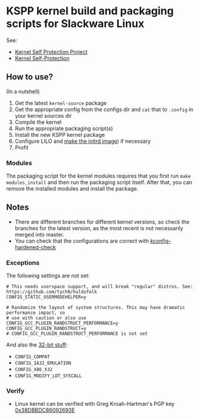 KSPP kernel build and packaging scripts for Slackware Linux
===========================================================

See:

* [Kernel Self Protection Project](https://kernsec.org/wiki/index.php/Kernel_Self_Protection_Project)
* [Kernel Self-Protection](https://www.kernel.org/doc/html/latest/security/self-protection.html)

How to use?
-----------

(In a nutshell)

1. Get the latest `kernel-source` package
2. Get the appropriate config from the configs dir and `cat` that to `.config` in your kernel sources dir
3. Compile the kernel
4. Run the appropriate packaging script(s)
5. Install the new KSPP kernel package
6. Configure LILO and [make the initrd image](http://ftp.slackware.com/pub/slackware/slackware64-14.2/README.initrd)) if necessary
7. Profit

### Modules

The packaging script for the kernel modules requires that you first run `make modules_install` and then run the packaging script itself. After that, you can remove the installed modules and install the package.

Notes
-----

* There are different branches for different kernel versions, so check the branches for the latest version, as the most recent is not necessarily merged into master.
* You can check that the configurations are correct with [kconfig-hardened-check](https://github.com/a13xp0p0v/kconfig-hardened-check)

### Exceptions

The following settings are not set:

```
# This needs userspace support, and will break "regular" distros. See: https://github.com/tych0/huldufolk
CONFIG_STATIC_USERMODEHELPER=y
```

```
# Randomize the layout of system structures. This may have dramatic performance impact, so
# use with caution or also use CONFIG_GCC_PLUGIN_RANDSTRUCT_PERFORMANCE=y
CONFIG_GCC_PLUGIN_RANDSTRUCT=y
# CONFIG_GCC_PLUGIN_RANDSTRUCT_PERFORMANCE is not set
```

And also the [32-bit stuff](http://www.kernsec.org/wiki/index.php/Kernel_Self_Protection_Project/Recommended_Settings#x86_64):

* `CONFIG_COMPAT`
* `CONFIG_IA32_EMULATION`
* `CONFIG_X86_X32`
* `CONFIG_MODIFY_LDT_SYSCALL`

### Verify

* Linux kernel can be verified with Greg Kroah-Hartman's PGP key [0x38DBBDC86092693E](https://www.kernel.org/signature.html)
